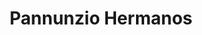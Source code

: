 ---
title: "Pannunzio Hermanos"
url: /buenos-aires/pannunzio-hermanos/
shop: reparación de automóviles
---